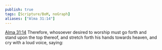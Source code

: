 ```yaml
---
publish: true
tags: [Scripture/BoM, noGraph]
aliases: ["Alma 31:14"]
---
```

[Alma 31:14](https://churchofjesuschrist.org/study/scriptures/bofm/alma/31?lang=eng&id=p14#p14) Therefore, whosoever desired to worship must go forth and stand upon the top thereof, and stretch forth his hands towards heaven, and cry with a loud voice, saying:
